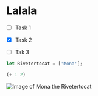# Lalala

- [ ] Task 1
- [x] Task 2
- [ ] Tak 3
  

```javascript
let Rivetertocat = ['Mona'];
```
```lisp
(+ 1 2)
```

![Image of  Mona the Rivetertocat](https://octodex.github.com/images/mona-the-rivetertocat.png)

